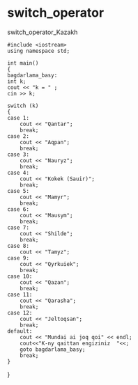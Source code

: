 # switch_operator
switch_operator_Kazakh

    

    #include <iostream>
    using namespace std;

    int main()
    {
	bagdarlama_basy:
	int k;
	cout << "k = " ;
	cin >> k;

	switch (k)
	{ 
	case 1: 
		cout << "Qantar";
		break;
	case 2: 
		cout << "Aqpan";
		break;
	case 3:
		cout << "Nauryz";
		break;
	case 4:
		cout << "Kokek (Sauir)";
		break;
	case 5:
		cout << "Mamyr";
		break;
	case 6:
		cout << "Mausym";
		break;
	case 7:
		cout << "Shilde";
		break;
	case 8:
		cout << "Tamyz";
	case 9:
		cout << "Qyrkuiek";
		break;
	case 10:
		cout << "Qazan";
		break;
	case 11:
		cout << "Qarasha";
		break;
	case 12:
		cout << "Jeltoqsan";
		break;
	default:
		cout << "Mundai ai joq qoi" << endl;
		cout<<"K-ny qaittan engiziniz  "<<;
		goto bagdarlama_basy;
		break;
	}
}

